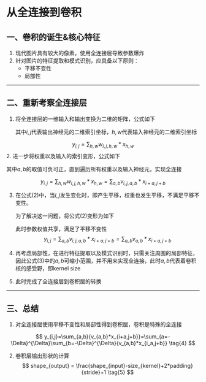 # 从全连接到卷积

## 一、卷积的诞生&核心特征

1. 现代图片具有较大的像素，使用全连接层导致参数爆炸
2. 针对图片的特征提取和模式识别，应具备以下原则：
   - 平移不变性
   - 局部性

---

## 二、重新考察全连接层

1. 将全连接层的一维输入和输出变换为二维的矩阵，公式如下

   其中$i,j$代表输出神经元的二维索引坐标，$h,w$代表输入神经元的二维索引坐标

$$
y_{i,j}=\sum_{h,w}{w_{i,j,h,w}*x_{h,w}} \tag{1}
$$
2. 进一步将权重以及输入的索引变形，公式如下

   其中$a,b$的取值可负可正，直到遍历所有权重以及输入神经元，实现全连接

$$
y_{i,j}=\sum_{h,w}{w_{i,j,h,w}*x_{h,w}}=\sum_{a,b}{v_{i,j,a,b}*x_{i+a,j+b}} \tag{2}
$$

3. 在公式(2)中，当$i,j$发生变化时，即产生平移，权重也发生平移，不满足平移不变性。

   为了解决这一问题，将公式(2)变形为如下

   此时参数权值共享，满足了平移不变性
   $$
   y_{i,j}=\sum_{a,b}{v_{i,j,a,b}*x_{i+a,j+b}}=\sum_{a,b}{v_{a,b}*x_{i+a,j+b}} \tag{3}
   $$

4. 再考虑局部性，在进行特征提取以及模式识别时，只需关注周围的局部特征，因此公式(3)中的$a,b$可缩小范围，并不用来实现全连接，此时$a,b$代表着卷积核的感受野，即kernel size

5. 此时完成了全连接层到卷积层的转换

---

## 三、总结

1. 对全连接层使用平移不变性和局部性得到卷积层，卷积是特殊的全连接

$$
y_{i,j}=\sum_{a,b}{v_{a,b}*x_{i+a,j+b}}=\sum_{a=-\Delta}^{\Delta}\sum_{b=-\Delta}^{\Delta}{v_{a,b}*x_{i_a,j+b}} \tag{4}
$$

2. 卷积层输出形状的计算
   $$
   shape_{output} = \frac{shape_{input}-size_{kernel}+2*padding}{stride}+1 \tag{5}
   $$
